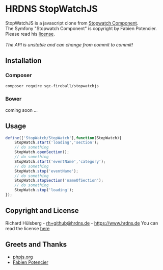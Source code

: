 # HRDNS StopWatchJS
StopWatchJS is a javascript clone from [Stopwatch Component](https://github.com/symfony/stopwatch).<br>
The Symfony "Stopwatch Component" is copyright by Fabien Potencier.<br>
Please read his [license](https://raw.githubusercontent.com/symfony/stopwatch/master/LICENSE).<br>
<br>
*The API is unstable and can change from commit to commit!*

## Installation
### Composer
```bash
composer require sgc-fireball/stopwatchjs
```

### Bower
coming soon ...

## Usage
```javascript
define(['StopWatch/StopWatch'],function(StopWatch){
    StopWatch.start('loading','section');
    // do something
    StopWatch.openSection();
    // do something
    StopWatch.start('eventName','category');
    // do something
    StopWatch.stop('eventName');
    // do something
    StopWatch.stopSection('nameOfSection');
    // do something
    StopWatch.stop('loading');
});
```

## Copyright and License
Richard Hülsberg - [rh+github@hrdns.de](mailto:rh+github@hrdns.de) - <https://www.hrdns.de>
You can read the license [here](LICENSE.md)

## Greets and Thanks
- [phpjs.org](http://phpjs.org/)
- [Fabien Potencier](https://github.com/symfony/stopwatch)
